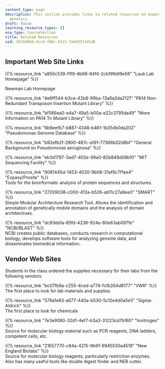 ```yaml
---
content_type: page
description: This section provides links to related resources on experimental microbial
  genetics.
draft: false
learning_resource_types: []
ocw_type: CourseSection
title: Related Resources
uid: 563105bb-dcc4-f66c-0121-febd2513d1d8
---
```

## Important Web Site Links

{{% resource_link "a850c538-f1f9-4b69-84f4-2cb19fb99e58" "Laub Lab Homepage" %}}

Newman Lab Homepage

{{% resource_link "4e6ff544-b3ce-42b8-99ba-13a6a2da2121" "PA14 Non-Redundant Transposon Insertion Mutant Library" %}}

{{% resource_link "bf566ea0-e4a7-49a5-b00a-e22c3795da49" "More Information on PA14 Tn Mutant Library" %}}

{{% resource_link "6b6eefb7-b887-4348-b461-1b35db0da202" "Pseudomonas Genome Database" %}}

{{% resource_link "b92efb2f-2900-487c-a191-77366b02d8bf" "General Background on Pseudomonas aeruginosa" %}}

{{% resource_link "eb3d1797-3ad7-402e-99a0-82b849d08b10" "MIT Sequencing Facility" %}}

{{% resource_link "6081445d-1453-4020-9b08-31af9c7f1ee4" "Expasy/Prosite" %}}   
Tools for the bioinformatic analysis of protein sequences and structures.

{{% resource_link "27209038-c000-413a-b526-ab11c27a8ee0" "SMART" %}}   
Simple Modular Architecture Research Tool. Allows the identification and annotation of genetically mobile domains and the analysis of domain architectrues.

{{% resource_link "dc93eb1a-85fd-4236-924e-80e63ab097fe" "NCBI/BLAST" %}}   
NCBI creates public databases, conducts research in computational biology, develops software tools for analyzing genome data, and disseminates biomedical information.

## Vendor Web Sites

Students in the class ordered the supplies necessary for their labs from the following vendors:

{{% resource_link "bc07fb9a-c255-4ced-a774-fcfb264d8177" "VWR" %}}   
The first place to look for lab materials and supplies.

{{% resource_link "579a1e83-a677-440a-b530-5c12e4d0a5e5" "Sigma-Aldrich" %}}   
The first place to look for chemicals

{{% resource_link "7e3e9080-32d1-4ef7-b3a3-31223cd7b160" "Invitrogen" %}}   
Source for molecular biology material such as PCR reagents, DNA ladders, competent cells, etc.

{{% resource_link "21657770-c84a-4215-9b91-9945530a4519" "New England Biolabs" %}}   
Source for molecular biology reagents, particularly restriction enzymes. Also has many useful tools like double digest finder and NEB cutter.